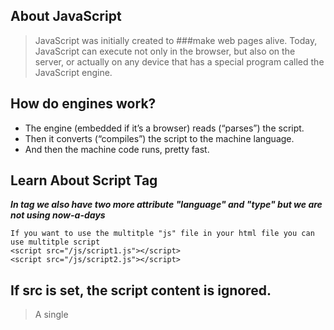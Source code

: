 ## About JavaScript
> JavaScript was initially created to  ###make web pages alive.
> Today, JavaScript can execute not only in the browser, but also on the server, or actually on any device that has a special program called the JavaScript engine.

## How do engines work?
  - The engine (embedded if it’s a browser) reads (“parses”) the script.
  -  Then it converts (“compiles”) the script to the machine language.
  - And then the machine code runs, pretty fast.

## Learn About Script Tag
***In <script> </script> tag we also have two more attribute "language" and "type" but we are not using now-a-days***
```
If you want to use the multitple "js" file in your html file you can use multitple script
<script src="/js/script1.js"></script>
<script src="/js/script2.js"></script>
```

## If src is set, the script content is ignored.
> A single <script> tag can’t have both the src attribute and code inside.
This won’t work:

```
  <script src="file.js">
  alert(1); // the content is ignored, because src is set
</script>
We must choose either an external <script src="…"> or a regular <script> with code.

The example above can be split into two scripts to work:

<script src="file.js"></script>
<script>
  alert(1);
</script>
```
  
# Data Types in JavaScript
- Number
- BigINt
- Boolean
- Null
- Undefined
- Object
- String
  
 
# Modals in JavaScript
  - Alert ***It is used to only show the message***
  - Prompt ***It is used to ask some question***
  - Confirm ***It contains two button ok and cancel if user clikc on OK it return true otherwise false***
 
# Object in JavaScript
  ```
  > Object is not-Premitive data type
> An object can be created with figure brackets {…} with an optional list of properties. 
    A property is a “key: value” pair, where key is a string (also called a “property name”), and value can be anything.

/* Creating an empty object, we have to ways */

let user = new Object(); // "object constructor" syntax
let user = {};  // "object literal" syntax

/* You can also add a new key value pair like this */
let a = {
  name: "ankit",
  roll: "23",
};
a.school = "makaut";


/* you can also delete a key value pair */
let a = {
  name: "ankit",
  roll: "23",
};
a.school = "makaut";
delete a.name;

  ```
  
  
#Square Bracket in Object
  ```
    >For accesing the multivalue property
    > By using dot we can't access the the multivalue property

    let user = {};
    // set
    user["likes birds"] = true;
    // get
    alert(user["likes birds"]); // true
    // delete
    delete user["likes birds"];

    ###Computed Properties in Object 

    let x = "name";

    let obj = {
      [x]: "ankit",
    };

    console.log(obj);
  ```
  
  # Check Existing property or not
    - We have to ways to check the propery is present or not 
  ```
      let x = {};

      if (x.ankit === undefined) {
        console.log("Not present");
      } else {
        console.log("Present");
      }
  ```
  ## you can also check like this
  ```
    let x = {};
    if ("age" in x) {
      console.log("present");
    } else {
      console.log("not Present");
    }
  ```
  ## you can also run the loop
  ```
    let user = {
      name: "ankit",
      age: 20,
      school: "Makaut",
    };

    for (let key in user) {
      console.log(key);
      console.log(user[key]);
    }

  ```
  
  ## you also add the new value in the object like this
  ```
    let x = {
    name: "Ankit",
    };
    Object.assign(x, { age: 20, lapto: "Air" });
    console.log(x);
  ```
  ## copy the value of object we have two way
  - let temp = [...obj]
  - JSON.parse(JSON.stringify(x));
  - ***but the difference is those value undefined that value it don't copy***
  
  ## you can also write the function in the object
  ```
    let obj = {
      xyz() {
        console.log("check");
      },
      name: "Ankit",
    };
  ```
  
  # 'this' in object
  ```
      let user = {
      name: "John",
      age: 30,

      sayHi() {
        alert(this.name);
      },
    };

    user.sayHi();
  ```
  
# Optional Chaining in Object
  ```
  const user = {};
  console.log(user.name); ***it give undefined***
  ```
  ```
  console.log(user.name.something); ***it give error***
  console.log(user.name?.age);
  ```
  
# MAP and SET in Java Script
   ## Map is a collection of keyed data items, just like an Object. But the main difference is that Map allows keys of any type.
    - Methods and properties are:
    - new Map() – creates the map.
    - map.set(key, value) – stores the value by the key.
    - map.get(key) – returns the value by the key, undefined if key doesn’t exist in map.
    - map.has(key) – returns true if the key exists, false otherwise.
    - map.delete(key) – removes the value by the key.
    - map.clear() – removes everything from the map.
    - map.size – returns the current element count.

************************************
  ```
  let map = new Map();
  map.set(2, 1);
  map.set(3, 1);
  map.set(4, 1);
  map.set(5, 1);
  map.set(7, 2);
  map.set(7, map.get(7) === undefined ? 1 : map.get(7) + 1);
  console.log(map);
  ```

**************************************************************************
## FOR MAP VALUES ITERATION
```
  let recipeMap = new Map([
    ['cucumber', 500],
    ['tomatoes', 350],
    ['onion',    50]
  ]);

  // iterate over keys (vegetables)
  for (let vegetable of recipeMap.keys()) {
    alert(vegetable); // cucumber, tomatoes, onion
  }

  // iterate over values (amounts)
  for (let amount of recipeMap.values()) {
    alert(amount); // 500, 350, 50
  }

  // iterate over [key, value] entries
  for (let entry of recipeMap) { // the same as of recipeMap.entries()
    alert(entry); // cucumber,500 (and so on)
  }
```
********************************************************************************

  # Set 
  ***A Set is a special type collection – “set of values” (without keys), where each value may occur only once.***
  
  - Its main methods are
  - new Set(iterable) – creates the set, and if an iterable object is provided (usually an array), copies values from it into the set.
  - set.add(value) – adds a value, returns the set itself.
  - set.delete(value) – removes the value, returns true if value existed at the moment of the call, otherwise false.
  - set.has(value) – returns true if the value exists in the set, otherwise false.
  - set.clear() – removes everything from the set.
  - set.size – is the elements count.
  ```
  It store the unique value but not in sorted order
  Iteration over set
  for (let x of set) console.log(x);
  ```
  
# Array Method
  ```
  let arr = []
  arr.push(45);
  arr.pop();
  arr.shift()  it remove the first element, and also shrink the array size.

  arr.unshift("Ankit") it add the data at the beginning
  ```
  ### You can also write like this
  ```
  let arr = new Array(1, 2, 3);
  console.log(arr);
  ```
  
  *****************************************************************************************
  ```
  let arr = [1, 2, 3, 4];

  // delete arr[2];
  arr.splice(1, 2); // it remove the item from the array starting position from 1 and erase 2 item

  // it remove the items and push these three string
  arr.splice(1, 1, "ankit", "kumar", "yadav");

  arr.splice(1, 0); // it don't remove any element

  console.log(arr);
  ```

********************************************************************************************************
  ```
  let arr = [1, 2, 3, 4];
  // for each method for array traversing
  arr.forEach((value) => console.log(value));
```
****************************************************
##Searching Property( All three searching property takes 2 argument second one was optional)
1. indexOf()
  
  - let arr = [1,2,3,4];
  - const t = arr.indexOf(3);
  - if value is present in the array it give the index otherwise it give -1

2. arr.lastIndexOf(item, from) – same, but looks for from right to left.
3. arr.includes(item, from) – looks for item starting from index from, returns true if found.

*********************************************************************************************
##Find Method in Array
  ```
  // If not present it gives undefined

  let arr = [
    { name: "Ankit", id: 2 },
    { name: "sonu", id: 1 },
    { name: "MAnish", id: 3 },
  ];

  let user = arr.find((data) => data.name === "Ankit");
  console.log(user);
  ```

*********************************************************************************************
##Filter Method 
  ```
  let arr = [
  { name: "Ankit", id: 2 },
  { name: "sonu", id: 1 },
  { name: "MAnish", id: 3 },
  ];

  let temp = arr.filter((value) => value.id >= 2);
  console.log(temp);
  ```

***********************************
# Sorting in array
  ```
  let arr = [ 1, 2, 15 ];

  // the method reorders the content of arr
  arr.sort();

  alert( arr );  // 1, 15, 2
  ```
  
# Destructing in Object
  let arr = ["ankit", "kumar"];

let [first, second, third] = arr;
console.log(first, second, third);

In COnsole -> ankit kumar undefined

*********************
  ## Actually, we can use it with any iterable, not only arrays:
  ```
  let [a, b, c] = "abc"; // ["a", "b", "c"]
  let [one, two, three] = new Set([1, 2, 3]);
  ```
*********************************
```
let obj = {
  name: "Ankit",
  roll: "2",
};

for (let [key, value] of Object.entries(obj)) console.log(key, value);
```

******************************************************
  ```
let arr = [1, 2, 3, 4, 5, 6];

let [first, second, ...third] = arr;
console.log(first, second, third);
```

********************************************
  ```
let obj = {
  names: "Ankit",
  roll: 20,
};

const { names, roll } = obj;
console.log(names, roll);
  ```

****************************************


## "..." is rest operator ***Spread Operator***
  ### For Time Method
  - let obj = new Date();
  - console.log(obj.getFullYear());
  - console.log(obj.getMonth());
  - console.log(obj.getDate());
  - console.log(obj.getHours());
  - console.log(obj.getMinutes());
  - console.log(obj.getSeconds());

 
# JSON in java-script
  - IF we want to send some data to the server then we convert it to "JSON"
  - JSON.stringify to convert objects into JSON.
  - JSON.parse to convert JSON back into an object.
  ```
    let student = {
      name: "John",
      age: 30,
      isAdmin: false,
      courses: ["html", "css", "js"],
      wife: null,
    };

    let obj = JSON.stringify(student);
    console.log(obj);

    obj = JSON.parse(obj);
    console.log(obj);
  ```

  # How to sort object in javascript 
***We can sort the array of object like this***
  ```
let arr = [
  {
    name: "Ankit",
    roll: 2,
  },
  {
    name: "Sonu",
    roll: 1,
  },
  {
    name: "Aankit",
    roll: 5,
  },
  {
    name: "Rohan",
    roll: 2,
  },
];

arr.sort((a, b) => (a.name > b.name ? 1 : -1));

console.log(arr);
  ```
  
  
  

  
  
  
  
  
  
  
  
